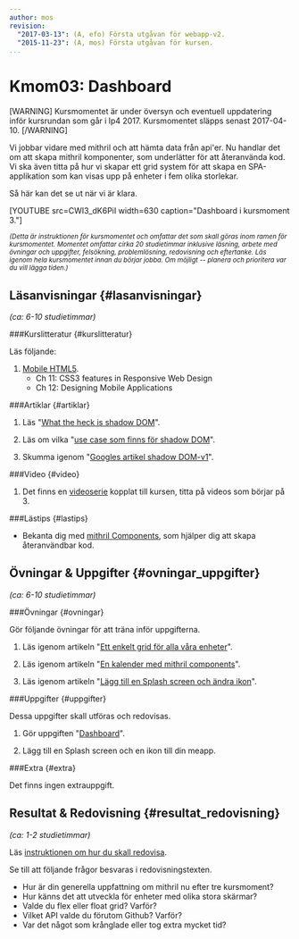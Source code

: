 ```yaml
---
author: mos
revision:
  "2017-03-13": (A, efo) Första utgåvan för webapp-v2.
  "2015-11-23": (A, mos) Första utgåvan för kursen.
...
```

Kmom03: Dashboard
==================================

[WARNING]
Kursmomentet är under översyn och eventuell uppdatering inför kursrundan som går i lp4 2017. Kursmomentet släpps senast 2017-04-10.
[/WARNING]


Vi jobbar vidare med mithril och att hämta data från api'er. Nu handlar det om att skapa mithril komponenter, som underlätter för att återanvända kod. Vi ska även titta på hur vi skapar ett grid system för att skapa en SPA-applikation som kan visas upp på enheter i fem olika storlekar.

<!--more-->

Så här kan det se ut när vi är klara.

[YOUTUBE src=CWI3_dK6PiI width=630 caption="Dashboard i kursmoment 3."]

<!-- [FIGURE src=/image/snapht15/ajax-af-lista.png?w=w2 class="left" caption="Sida som visar antalet lediga jobb samt platsannonser."]

[FIGURE src=/image/snapht15/ajax-af-undersida.png?w=w2 class="left" caption="Undersida som visar lediga jobb och antal platsannonser i Blekinge."] -->

<small>*(Detta är instruktionen för kursmomentet och omfattar det som skall göras inom ramen för kursmomentet. Momentet omfattar cirka 20 studietimmar inklusive läsning, arbete med övningar och uppgifter, felsökning, problemlösning, redovisning och eftertanke. Läs igenom hela kursmomentet innan du börjar jobba. Om möjligt -- planera och prioritera var du vill lägga tiden.)*</small>



Läsanvisningar  {#lasanvisningar}
---------------------------------

*(ca: 6-10 studietimmar)*


###Kurslitteratur  {#kurslitteratur}

Läs följande:

1. [Mobile HTML5](kunskap/boken-mobile-html5).
    * Ch 11: CSS3 features in Responsive Web Design
    * Ch 12: Designing Mobile Applications



###Artiklar {#artiklar}

1. Läs "[What the heck is shadow DOM](https://glazkov.com/2011/01/14/what-the-heck-is-shadow-dom/)".

1. Läs om vilka "[use case som finns för shadow DOM](https://www.w3.org/2008/webapps/wiki/Component_Model_Use_Cases)".

1. Skumma igenom "[Googles artikel shadow DOM-v1](https://developers.google.com/web/fundamentals/getting-started/primers/shadowdom?hl=en)".


###Video  {#video}

1. Det finns en [videoserie](https://www.youtube.com/playlist?list=PLKtP9l5q3ce8uaZ3nj3joyr1H05xQNZ5w) kopplat till kursen, titta på videos som börjar på 3.



###Lästips {#lastips}

* Bekanta dig med [mithril Components](http://mithril.js.org/components.html), som hjälper dig att skapa återanvändbar kod.



Övningar & Uppgifter  {#ovningar_uppgifter}
-------------------------------------------

*(ca: 6-10 studietimmar)*



###Övningar {#ovningar}

Gör följande övningar för att träna inför uppgifterna.

1. Läs igenom artikeln "[Ett enkelt grid för alla våra enheter](kunskap/ett-enkelt-grid-for-alla-vara-enheter)".

1. Läs igenom artikeln "[En kalender med mithril components](kunskap/en-kalender-med-mithril-components)".

1. Läs igenom artikeln "[Lägg till en Splash screen och ändra ikon](kunskap/splash-screen-och-ikon)".

<!-- 1. Läs igenom artikeln och gör övningarna i "[Mobil webapp och RESTful server](kunskap/mobil-webapp-och-restful-server)". Spara de övningar du gör i mappen `me/kmom03/ajax`. -->



###Uppgifter {#uppgifter}

Dessa uppgifter skall utföras och redovisas.

1. Gör uppgiften "[Dashboard](uppgift/mithril-dashboard)".

1. Lägg till en Splash screen och en ikon till din meapp.



###Extra {#extra}

Det finns ingen extrauppgift.



Resultat & Redovisning  {#resultat_redovisning}
-----------------------------------------------

*(ca: 1-2 studietimmar)*

Läs [instruktionen om hur du skall redovisa](kurser/webapp-v2/redovisa).

Se till att följande frågor besvaras i redovisningstexten.

* Hur är din generella uppfattning om mithril nu efter tre kursmoment?
* Hur känns det att utveckla för enheter med olika stora skärmar?
* Valde du flex eller float grid? Varför?
* Vilket API valde du förutom Github? Varför?
* Var det något som krånglade eller tog extra mycket tid?
